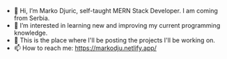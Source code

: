 - 👋 Hi, I’m Marko Djuric, self-taught MERN Stack Developer. I am coming from Serbia.
- 👀 I’m interested in learning new and improving my current programming knowledge.
- 🌱 This is the place where I'll be posting the projects I'll be working on.
- 📫 How to reach me: https://markodju.netlify.app/

<!---
markodju18/markodju18 is a ✨ special ✨ repository because its `README.md` (this file) appears on your GitHub profile.
You can click the Preview link to take a look at your changes.
--->
